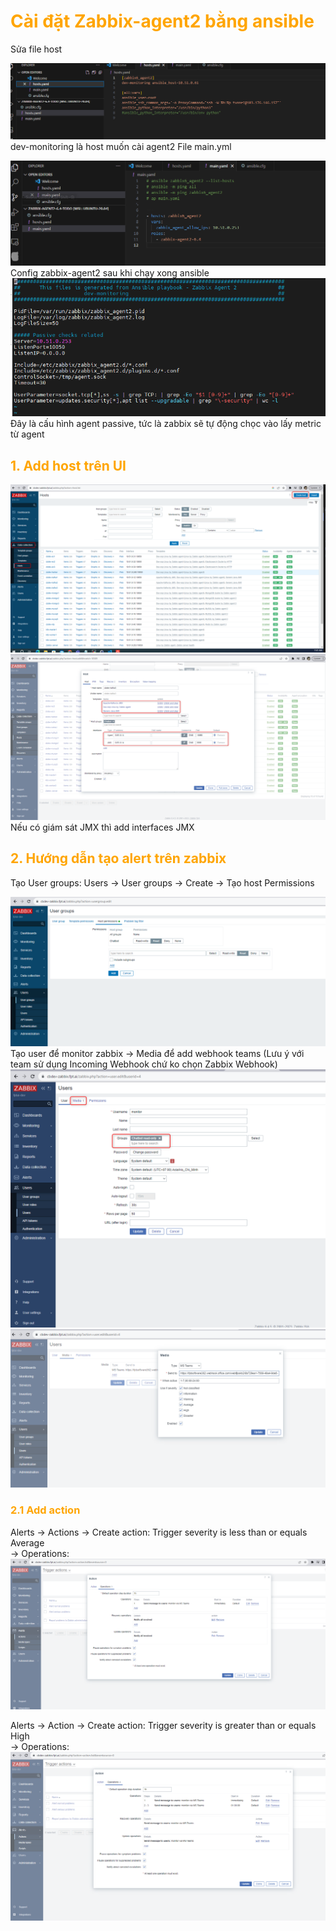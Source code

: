 <h1 style="color:orange">Cài đặt Zabbix-agent2 bằng ansible</h1>
Sửa file host 

![zabbix-agent2-install1](../img/zabbix-agent2-install1.png)<br>
dev-monitoring là host muốn cài agent2
File main.yml

![zabbix-agent2-install2](../img/zabbix-agent2-install2.png)<br>
Config zabbix-agent2 sau khi chạy xong ansible<br>
![zabbix-agent2-install5](../img/zabbix-agent2-install5.png)<br>
Đây là cấu hình agent passive, tức là zabbix sẽ tự động chọc vào lấy metric từ agent
<h2 style="color:orange">1. Add host trên UI</h2>

![zabbix-agent2-install3](../img/zabbix-agent2-install3.png)<br>
![zabbix-agent2-install4](../img/zabbix-agent2-install4.png)<br>
Nếu có giám sát JMX thì add interfaces JMX

<h2 style="color:orange">2. Hướng dẫn tạo alert trên zabbix</h2>
Tạo User groups: Users -> User groups -> Create -> Tạo host Permissions<br>

![zabbix-agent2-install6](../img/zabbix-agent2-install6.png)<br>
Tạo user để monitor zabbix -> Media để add webhook teams (Lưu ý với team sử dụng Incoming Webhook chứ ko chọn Zabbix Webhook)
![zabbix-agent2-install7](../img/zabbix-agent2-install7.png)<br>
![zabbix-agent2-install8](../img/zabbix-agent2-install8.png)<br>
<h3 style="color:orange">2.1 Add action</h3>

Alerts -> Actions -> Create action: Trigger severity is less than or equals Average<br>
-> Operations:<br>
![zabbix-agent2-install9](../img/zabbix-agent2-install9.png)<br>

Alerts -> Action -> Create action: 	Trigger severity is greater than or equals High<br>
-> Operations:<br>
![zabbix-agent2-install10](../img/zabbix-agent2-install10.png)<br>